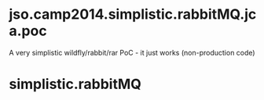 jso.camp2014.simplistic.rabbitMQ.jca.poc
========================================

A very simplistic wildfly/rabbit/rar PoC - it just works (non-production code)
# simplistic.rabbitMQ

